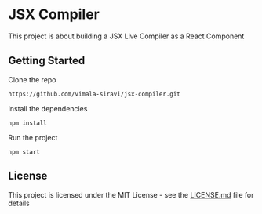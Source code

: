 # JSX Compiler 
This project is about building a JSX Live Compiler as a React Component

## Getting Started
Clone the repo
```
https://github.com/vimala-siravi/jsx-compiler.git
```

Install the dependencies
```
npm install
```

Run the project 
```
npm start
```

## License

This project is licensed under the MIT License - see the [LICENSE.md](LICENSE.md) file for details
